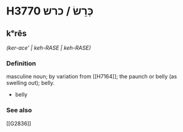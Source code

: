 # H3770 כְּרֵשׂ / כרש

## kᵉrês

_(ker-ace' | keh-RASE | keh-RASE)_

### Definition

masculine noun; by variation from [[H7164]]; the paunch or belly (as swelling out); belly.

- belly
### See also

[[G2836]]

